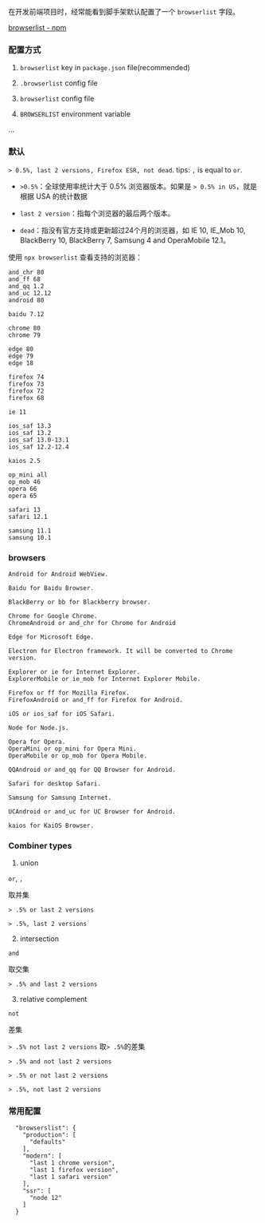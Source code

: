 
在开发前端项目时，经常能看到脚手架默认配置了一个 `browserlist` 字段。


[browserlist - npm](https://www.npmjs.com/package/browserslist)

### 配置方式

1. `browserlist` key in `package.json` file(recommended)

2. `.browserlist` config file

3. `browserlist` config file

4. `BROWSERLIST` environment variable

...

### 默认

`> 0.5%, last 2 versions, Firefox ESR, not dead`. tips: `,`  is equal to `or`.

- `>0.5%`：全球使用率统计大于 0.5% 浏览器版本。如果是 `> 0.5% in US`，就是根据 USA 的统计数据

- `last 2 version`：指每个浏览器的最后两个版本。

- `dead`：指没有官方支持或更新超过24个月的浏览器，如 IE 10, IE_Mob 10, BlackBerry 10, BlackBerry 7, Samsung 4 and OperaMobile 12.1。

使用 `npx browserlist` 查看支持的浏览器：

```
and_chr 80
and_ff 68
and_qq 1.2
and_uc 12.12
android 80

baidu 7.12

chrome 80
chrome 79

edge 80
edge 79
edge 18

firefox 74
firefox 73
firefox 72
firefox 68

ie 11

ios_saf 13.3
ios_saf 13.2
ios_saf 13.0-13.1
ios_saf 12.2-12.4

kaios 2.5

op_mini all
op_mob 46
opera 66
opera 65

safari 13
safari 12.1

samsung 11.1
samsung 10.1
```

### browsers

```
Android for Android WebView.

Baidu for Baidu Browser.

BlackBerry or bb for Blackberry browser.

Chrome for Google Chrome.
ChromeAndroid or and_chr for Chrome for Android

Edge for Microsoft Edge.

Electron for Electron framework. It will be converted to Chrome version.

Explorer or ie for Internet Explorer.
ExplorerMobile or ie_mob for Internet Explorer Mobile.

Firefox or ff for Mozilla Firefox.
FirefoxAndroid or and_ff for Firefox for Android.

iOS or ios_saf for iOS Safari.

Node for Node.js.

Opera for Opera.
OperaMini or op_mini for Opera Mini.
OperaMobile or op_mob for Opera Mobile.

QQAndroid or and_qq for QQ Browser for Android.

Safari for desktop Safari.

Samsung for Samsung Internet.

UCAndroid or and_uc for UC Browser for Android.

kaios for KaiOS Browser.
```


### Combiner types

1. union

`or`, `,`

取并集

`> .5% or last 2 versions`

`> .5%, last 2 versions`

2. intersection

`and`

取交集

`> .5% and last 2 versions`

3. relative complement

`not`

差集

`> .5% not last 2 versions` 取`> .5%`的差集

`> .5% and not last 2 versions`

`> .5% or not last 2 versions`

`> .5%, not last 2 versions`


### 常用配置


```
  "browserslist": {
    "production": [
      "defaults"
    ],
    "modern": [
      "last 1 chrome version",
      "last 1 firefox version",
      "last 1 safari version"
    ],
    "ssr": [
      "node 12"
    ]
  }

```
